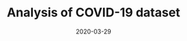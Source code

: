 ---
title: 'Analysis of COVID-19 dataset'
Description: 'How I emulated the John Hopkins University COVID-19 Dashboard in MS Excel'
date: '2020-03-29'
screenshot: 'p1.png'
layout: 'portfolio'
link: '../posts/covid19-dataset-analysis/'
---